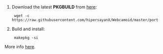 1. Download the latest **PKGBUILD** from [here](https://raw.githubusercontent.com/hipersayanX/Webcamoid/master/ports/archlinux/PKGBUILD):

        wget -c https://raw.githubusercontent.com/hipersayanX/Webcamoid/master/ports/archlinux/PKGBUILD

2. Build and install:

        makepkg -si

More info [here](https://wiki.archlinux.org/index.php/creating_packages).
